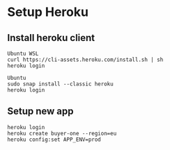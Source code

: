 # Setup Heroku

## Install heroku client
````
Ubuntu WSL
curl https://cli-assets.heroku.com/install.sh | sh 
heroku login
````

````
Ubuntu
sudo snap install --classic heroku
heroku login
````

## Setup new app
````
heroku login
heroku create buyer-one --region=eu
heroku config:set APP_ENV=prod

````